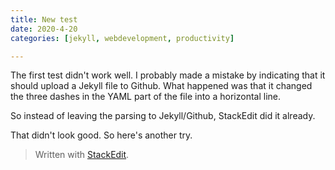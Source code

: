 ```yaml
---
title: New test
date: 2020-4-20
categories: [jekyll, webdevelopment, productivity]

---
```


The first test didn't work well. I probably made a mistake by indicating that it should upload a Jekyll file to Github. What happened was that it changed the three dashes in the YAML part of the file into a horizontal line.

So instead of leaving the parsing to Jekyll/Github, StackEdit did it already. 

That didn't look good. So here's another try.


> Written with [StackEdit](https://stackedit.io/).
<!--stackedit_data:
eyJoaXN0b3J5IjpbLTE3Njc4MTc4MDJdfQ==
-->